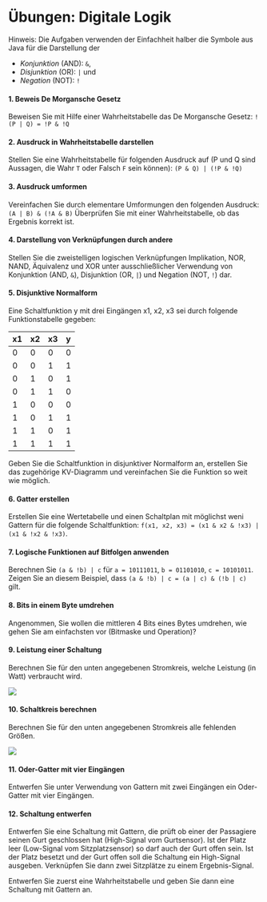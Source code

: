 # Übungen: Digitale Logik

Hinweis: Die Aufgaben verwenden der Einfachheit halber die Symbole aus Java für die Darstellung der

  * _Konjunktion_ (AND): `&`,
  * _Disjunktion_ (OR): `|` und
  * _Negation_ (NOT): `!`


#### 1. Beweis De Morgansche Gesetz
Beweisen Sie mit Hilfe einer Wahrheitstabelle das De Morgansche Gesetz:
`!(P | Q) = !P & !Q`


#### 2. Ausdruck in Wahrheitstabelle darstellen
Stellen Sie eine Wahrheitstabelle für folgenden Ausdruck auf (P und Q sind Aussagen, die Wahr `T` oder Falsch `F` sein können): `(P & Q) | (!P & !Q)`


#### 3. Ausdruck umformen
Vereinfachen Sie durch elementare Umformungen den folgenden Ausdruck: `(A | B) & (!A & B)` Überprüfen Sie mit einer Wahrheitstabelle, ob das Ergebnis korrekt ist.


#### 4. Darstellung von Verknüpfungen durch andere
Stellen Sie die zweistelligen logischen Verknüpfungen Implikation, NOR, NAND, Äquivalenz und XOR unter ausschließlicher Verwendung von Konjunktion (AND, `&`), Disjunktion (OR, `|`) und Negation (NOT, `!`) dar.


#### 5. Disjunktive Normalform
Eine Schaltfunktion y mit drei Eingängen x1, x2, x3 sei durch folgende Funktionstabelle gegeben:

| x1  | x2  | x3  | y  |
|-----|-----|-----|----|
|  0  |   0 |   0 |  0 |
|  0  |   0 |   1 |  1 |
|  0  |   1 |   0 |  1 |
|  0  |   1 |   1 |  0 |
|  1  |   0 |   0 |  0 |
|  1  |   0 |   1 |  1 |
|  1  |   1 |   0 |  1 |
|  1  |   1 |   1 |  1 |

Geben Sie die Schaltfunktion in disjunktiver Normalform an, erstellen Sie das zugehörige KV-Diagramm und vereinfachen Sie die Funktion so weit wie möglich.


#### 6. Gatter erstellen
Erstellen Sie eine Wertetabelle und einen Schaltplan mit möglichst weni Gattern für die folgende Schaltfunktion:
`f(x1, x2, x3) = (x1 & x2 & !x3) | (x1 & !x2 & !x3)`.


#### 7. Logische Funktionen auf Bitfolgen anwenden
Berechnen Sie `(a & !b) | c` für `a = 10111011`, `b = 01101010`, `c = 10101011`. Zeigen Sie an diesem Beispiel, dass `(a & !b) | c = (a | c) & (!b | c)` gilt.


#### 8. Bits in einem Byte umdrehen
Angenommen, Sie wollen die mittleren 4 Bits eines Bytes umdrehen, wie gehen Sie am einfachsten vor (Bitmaske und Operation)?


#### 9. Leistung einer Schaltung
Berechnen Sie für den unten angegebenen Stromkreis, welche Leistung (in Watt) verbraucht wird.

![](img/stromkreis_einfach.png)


#### 10. Schaltkreis berechnen
Berechnen Sie für den unten angegebenen Stromkreis alle fehlenden Größen.

![](img/stromkreis_komplex.png)


#### 11. Oder-Gatter mit vier Eingängen
Entwerfen Sie unter Verwendung von Gattern mit zwei Eingängen ein Oder-Gatter mit vier Eingängen.


#### 12. Schaltung entwerfen
Entwerfen Sie eine Schaltung mit Gattern, die prüft ob einer der Passagiere seinen Gurt geschlossen hat (High-Signal vom Gurtsensor). Ist der Platz leer (Low-Signal vom Sitzplatzsensor) so darf auch der Gurt offen sein. Ist der Platz besetzt und der Gurt offen soll die Schaltung ein High-Signal ausgeben. Verknüpfen Sie dann zwei Sitzplätze zu einem Ergebnis-Signal.

Entwerfen Sie zuerst eine Wahrheitstabelle und geben Sie dann eine Schaltung mit Gattern an.

